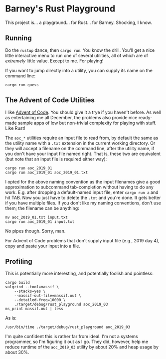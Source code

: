 # Barney's Rust Playground

This project is... a playground... for Rust... for Barney. Shocking, I know.

## Running

Do the `rustup` dance, then `cargo run`. You know the drill. You'll get a nice
little interactive menu to run one of several utilities, all of which are of
_extremely_ little value. Except to me. For playing!

If you want to jump directly into a utility, you can supply its name on the
command line:

    cargo run guess

## The Advent of Code Utilities

I like [Advent of Code](https://adventofcode.com). You should give it a trye if
you haven't before. As well as entertaining me all December, the problems also
provide nice ready-made sample apps of low but non-trivial complexity for
playing with stuff. Like Rust!

The `aoc_*` utilities require an input file to read from, by default the same as
the utility name with a `.txt` extension in the current working directory. Or
they will accept a filename on the command line, after the utility name, if you
don't have your input file named right. That is, these two are equivalent (but
note that an input file is required either way):

    cargo run aoc_2019_01
    cargo run aoc_2019_01 aoc_2019_01.txt

I opted for the above naming convention as the input filenames give a good
approximation to subcommand tab-completion without having to do any work. E.g.
after dropping a default-named input file, enter `cargo run a` and hit TAB. Now
you just have to delete the `.txt` and you're done. It gets better if you have
multiple files. If you don't like my naming conventions, don't use them; the
filename can be anything:

    mv aoc_2019_01.txt input.txt
    cargo run aoc_2019_01 input.txt

No pipes though. Sorry, man.

For Advent of Code problems that don't supply input file (e.g., 2019 day 4),
copy and paste your input into a file.

## Profiling

This is potentially more interesting, and potentially foolish and pointless:

    cargo build
    valgrind --tool=massif \
        --stacks=yes \
        --massif-out-file=massif.out \
        --detailed-freq=10000 \
        ./target/debug/rust_playground aoc_2019_03
    ms_print massif.out | less
    
As is:

    /usr/bin/time ./target/debug/rust_playground aoc_2019_03

I'm quite confident this is rather far from ideal. I'm not a systems programmer,
so I'm figuring it out as I go. They did, however, help me reduce runtime of the
`aoc_2019_03` utility by about 20% and heap usage by about 30%.
